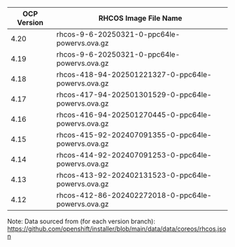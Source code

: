 | OCP Version | RHCOS Image File Name |
| ----------- | --------------------- |
| 4.20 | rhcos-9-6-20250321-0-ppc64le-powervs.ova.gz |
| 4.19 | rhcos-9-6-20250321-0-ppc64le-powervs.ova.gz |
| 4.18 | rhcos-418-94-202501221327-0-ppc64le-powervs.ova.gz |
| 4.17 | rhcos-417-94-202501301529-0-ppc64le-powervs.ova.gz |
| 4.16 | rhcos-416-94-202501270445-0-ppc64le-powervs.ova.gz |
| 4.15 | rhcos-415-92-202407091355-0-ppc64le-powervs.ova.gz |
| 4.14 | rhcos-414-92-202407091253-0-ppc64le-powervs.ova.gz |
| 4.13 | rhcos-413-92-202402131523-0-ppc64le-powervs.ova.gz |
| 4.12 | rhcos-412-86-202402272018-0-ppc64le-powervs.ova.gz |

Note: Data sourced from (for each version branch): https://github.com/openshift/installer/blob/main/data/data/coreos/rhcos.json

